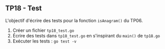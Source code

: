 ## TP18 - Test

L'objectif d'écrire des tests pour la fonction `isAnagram()` du TP06.

1. Créer un fichier `tp18_test.go`
2. Écrire des tests dans `tp18_test.go` en s'inspirant du `main()` de `tp18.go`
3. Exécuter les tests : `go test -v`
